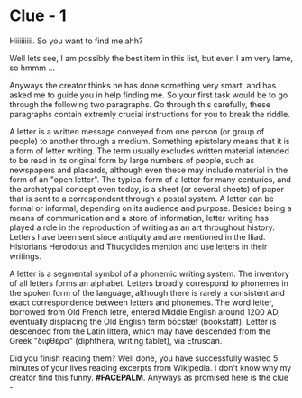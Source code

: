 # Clue - 1

Hiiiiiiiii. So you want to find me ahh? 

Well lets see, I am possibly the best item in this list, but even I am very lame, so hmmm ...

Anyways the creator thinks he has done something very smart, and has asked me to guide you in help finding me. So your first task would be to go through the following two paragraphs. Go through this carefully, these paragraphs contain extremly crucial instructions for you to break the riddle.

A letter is a written message conveyed from one person (or group of people) to another through a medium. Something epistolary means that it is a form of letter writing. The term usually excludes written material intended to be read in its original form by large numbers of people, such as newspapers and placards, although even these may include material in the form of an "open letter". The typical form of a letter for many centuries, and the archetypal concept even today, is a sheet (or several sheets) of paper that is sent to a correspondent through a postal system. A letter can be formal or informal, depending on its audience and purpose. Besides being a means of communication and a store of information, letter writing has played a role in the reproduction of writing as an art throughout history. Letters have been sent since antiquity and are mentioned in the Iliad. Historians Herodotus and Thucydides mention and use letters in their writings.

A letter is a segmental symbol of a phonemic writing system. The inventory of all letters forms an alphabet. Letters broadly correspond to phonemes in the spoken form of the language, although there is rarely a consistent and exact correspondence between letters and phonemes. The word letter, borrowed from Old French letre, entered Middle English around 1200 AD, eventually displacing the Old English term bōcstæf (bookstaff). Letter is descended from the Latin littera, which may have descended from the Greek "διφθέρα" (diphthera, writing tablet), via Etruscan.

Did you finish reading them? Well done, you have successfully wasted 5 minutes of your lives reading excerpts from Wikipedia. I don't know why my creator find this funny. **#FACEPALM**. Anyways as promised here is the clue - 
